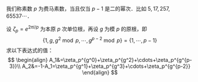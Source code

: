 我们称素数 $p$ 为费马素数，当且仅当 $p-1$ 是二的幂次．比如 $5,17,257,65537\cdots$．

设 $\zeta_p=e^{2\pi i/p}$ 为本原 $p$ 次单位根，再设 $g$ 为模 $p$ 的原根，即
$$
\{1,g,g^2\bmod p,\cdots,g^{p-2}\bmod p\}=\{1,\cdots,p-1\}
$$
求以下表达式的值：
$$
\begin{align}
A_1&=\zeta_p^{g^0}+\zeta_p^{g^2}+\cdots+\zeta_p^{g^{p-3}}\\
A_2&=-1-A_1=\zeta_p^{g^1}+\zeta_p^{g^3}+\cdots+\zeta_p^{g^{p-2}}
\end{align}
$$